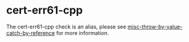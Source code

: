 cert-err61-cpp
==============

The cert-err61-cpp check is an alias, please see
[misc-throw-by-value-catch-by-reference](https://clang.llvm.org/extra/clang-tidy/checks/misc-throw-by-value-catch-by-reference.html)
for more information.
